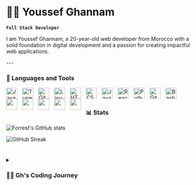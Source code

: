 # 🏄‍♂️ Youssef Ghannam

**`Full Stack Developer`**

<p>I am Youssef Ghannam, a 20-year-old web developer from Morocco with a solid foundation in digital development and a passion for creating impactful web applications.</p>
---

### 🧰 Languages and Tools

<img align="left" alt="Java" width="30px" style="padding-right:10px;" src="https://cdn.jsdelivr.net/gh/devicons/devicon/icons/java/java-original.svg"/>
<img align="left" alt="TypeScript" width="30px" style="padding-right:10px;" src="https://cdn.jsdelivr.net/gh/devicons/devicon/icons/typescript/typescript-plain.svg" />
<img align="left" alt="Git" width="30px" style="padding-right:10px;" src="https://cdn.jsdelivr.net/gh/devicons/devicon/icons/git/git-original.svg" />
<img align="left" alt="Linux" width="30px" style="padding-right:10px;" src="https://cdn.jsdelivr.net/gh/devicons/devicon/icons/linux/linux-original.svg" />
<img align="left" alt="HTML" width="30px" style="padding-right:10px;" src="https://cdn.jsdelivr.net/gh/devicons/devicon/icons/html5/html5-plain.svg" />
<img align="left" alt="CSS" width="30px" style="padding-right:10px;" src="https://cdn.jsdelivr.net/gh/devicons/devicon/icons/css3/css3-plain.svg" />
<img align="left" alt="JavaScript" width="30px" style="padding-right:10px;" src="https://cdn.jsdelivr.net/gh/devicons/devicon/icons/javascript/javascript-plain.svg" />
<img align="left" alt="React" width="30px" style="padding-right:10px; animation: spin 2s linear infinite;" src="https://cdn.jsdelivr.net/gh/devicons/devicon/icons/react/react-original.svg" />
<img align="left" alt="Python" width="30px" style="padding-right:10px;" src="https://cdn.jsdelivr.net/gh/devicons/devicon/icons/python/python-plain.svg" />
<img align="left" alt="GitHub" width="30px" style="padding-right:10px;" src="https://cdn.jsdelivr.net/gh/devicons/devicon/icons/github/github-original.svg" />
<img align="left" alt="Bash" width="30px" style="padding-right:10px;" src="https://cdn.jsdelivr.net/gh/devicons/devicon/icons/bash/bash-original.svg" />
<img align="left" width="30px" style="padding-right:10px;" src="https://cdn.jsdelivr.net/gh/devicons/devicon@latest/icons/githubactions/githubactions-original.svg" />       
<img align="left" width="30px" style="padding-right:10px;" src="https://cdn.jsdelivr.net/gh/devicons/devicon@latest/icons/laravel/laravel-original.svg" />
<img align="left" width="30px" style="padding-right:10px;" src="https://cdn.jsdelivr.net/gh/devicons/devicon@latest/icons/php/php-original.svg" />   
<img align="left" width="30px" style="padding-right:10px;" src="https://cdn.jsdelivr.net/gh/devicons/devicon@latest/icons/figma/figma-original.svg" />
<img align="left" width="30px" style="padding-right:10px;" src="https://cdn.jsdelivr.net/gh/devicons/devicon@latest/icons/docker/docker-original.svg" /> 
<br />

#

### 📊 Stats

![Forrest's GitHub stats](https://github-readme-stats.vercel.app/api?username=YoussefGhannam&show_icons=true&theme=gruvbox)

![GitHub Streak](https://streak-stats.demolab.com?user=YoussefGhannam&theme=gruvbox&border_radius=4.5) 

#

<details>
 <summary><h3>👨‍💻 Gh's Coding Journey</h3></summary>
         I graduated from high school in September 2021 with a baccalaureate diploma. Driven by my ambition in web development, I pursued a diploma in Digital Development with a Full Stack option at the Specialized Institute of Applied Technology - Ben M'sik, graduating in July 2023. I then completed my Professional License in Software and Web Development at the Higher Normal School - Tetouan in July 2024.

Throughout my educational journey, I have developed a comprehensive skill set in backend web application development using frameworks such as Laravel, JEE, Symfony, and Spring Boot. I am proficient in a range of technologies including Java, Python, PHP, JavaScript, HTML, CSS, Docker, GitHub Actions, UML, Merise, Agile methodologies, and Project Management.

My professional experience includes:

L2R PME (March 2023 - April 2023): Developed a company website using ReactJS, applying Agile methodologies for iterative development and project management. The project was completed successfully and received positive feedback for its quality and functionality.

WEDO APP (December 2023 - February 2024): Worked remotely on tasks such as developing a digital keyboard with JavaScript, retrieving data from the backend, integrating frontend pagination, handling interactive input, and generating PDFs using Laravel. My contributions were integral to enhancing the company's application features.

UPNETWORK (April 2024 - July 2024): Focused on backend development, creating API endpoints, implementing authorization with the Spatie package, setting up automated email notifications via Gmail SMTP, and managing JWT authentication. This role allowed me to deepen my backend development expertise and contribute effectively to the team’s goals.

With a robust educational background and practical experience, I am committed to leveraging my skills to drive innovation and deliver high-quality solutions in web development.
  
[website]:
